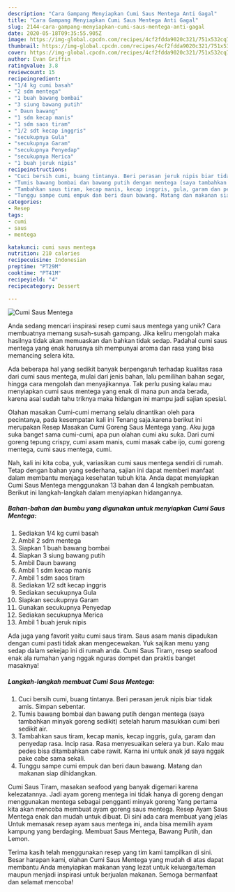 ```yaml
---
description: "Cara Gampang Menyiapkan Cumi Saus Mentega Anti Gagal"
title: "Cara Gampang Menyiapkan Cumi Saus Mentega Anti Gagal"
slug: 2144-cara-gampang-menyiapkan-cumi-saus-mentega-anti-gagal
date: 2020-05-18T09:35:55.905Z
image: https://img-global.cpcdn.com/recipes/4cf2fdda9020c321/751x532cq70/cumi-saus-mentega-foto-resep-utama.jpg
thumbnail: https://img-global.cpcdn.com/recipes/4cf2fdda9020c321/751x532cq70/cumi-saus-mentega-foto-resep-utama.jpg
cover: https://img-global.cpcdn.com/recipes/4cf2fdda9020c321/751x532cq70/cumi-saus-mentega-foto-resep-utama.jpg
author: Evan Griffin
ratingvalue: 3.8
reviewcount: 15
recipeingredient:
- "1/4 kg cumi basah"
- "2 sdm mentega"
- "1 buah bawang bombai"
- "3 siung bawang putih"
- " Daun bawang"
- "1 sdm kecap manis"
- "1 sdm saos tiram"
- "1/2 sdt kecap inggris"
- "secukupnya Gula"
- "secukupnya Garam"
- "secukupnya Penyedap"
- "secukupnya Merica"
- "1 buah jeruk nipis"
recipeinstructions:
- "Cuci bersih cumi, buang tintanya. Beri perasan jeruk nipis biar tidak amis. Simpan sebentar."
- "Tumis bawang bombai dan bawang putih dengan mentega (saya tambahkan minyak goreng sedikit) setelah harum masukkan cumi beri sedikit air."
- "Tambahkan saus tiram, kecap manis, kecap inggris, gula, garam dan penyedap rasa. Incip rasa. Rasa menyesuaikan selera ya bun. Kalo mau pedes bisa ditambahkan cabe rawit. Karna ini untuk anak jd saya nggak pake cabe sama sekali."
- "Tunggu sampe cumi empuk dan beri daun bawang. Matang dan makanan siap dihidangkan."
categories:
- Resep
tags:
- cumi
- saus
- mentega

katakunci: cumi saus mentega 
nutrition: 210 calories
recipecuisine: Indonesian
preptime: "PT29M"
cooktime: "PT41M"
recipeyield: "4"
recipecategory: Dessert

---
```



![Cumi Saus Mentega](https://img-global.cpcdn.com/recipes/4cf2fdda9020c321/751x532cq70/cumi-saus-mentega-foto-resep-utama.jpg)

Anda sedang mencari inspirasi resep cumi saus mentega yang unik? Cara membuatnya memang susah-susah gampang. Jika keliru mengolah maka hasilnya tidak akan memuaskan dan bahkan tidak sedap. Padahal cumi saus mentega yang enak harusnya sih mempunyai aroma dan rasa yang bisa memancing selera kita.

Ada beberapa hal yang sedikit banyak berpengaruh terhadap kualitas rasa dari cumi saus mentega, mulai dari jenis bahan, lalu pemilihan bahan segar, hingga cara mengolah dan menyajikannya. Tak perlu pusing kalau mau menyiapkan cumi saus mentega yang enak di mana pun anda berada, karena asal sudah tahu triknya maka hidangan ini mampu jadi sajian spesial.

Olahan masakan Cumi-cumi memang selalu dinantikan oleh para pecintanya, pada kesempatan kali ini Tenang saja.karena berikut ini merupakan Resep Masakan Cumi Goreng Saus Mentega yang. Aku juga suka banget sama cumi-cumi, apa pun olahan cumi aku suka. Dari cumi goreng tepung crispy, cumi asam manis, cumi masak cabe ijo, cumi goreng mentega, cumi saus mentega, cumi.


Nah, kali ini kita coba, yuk, variasikan cumi saus mentega sendiri di rumah. Tetap dengan bahan yang sederhana, sajian ini dapat memberi manfaat dalam membantu menjaga kesehatan tubuh kita. Anda dapat menyiapkan Cumi Saus Mentega menggunakan 13 bahan dan 4 langkah pembuatan. Berikut ini langkah-langkah dalam menyiapkan hidangannya.

<!--inarticleads1-->

##### Bahan-bahan dan bumbu yang digunakan untuk menyiapkan Cumi Saus Mentega:

1. Sediakan 1/4 kg cumi basah
1. Ambil 2 sdm mentega
1. Siapkan 1 buah bawang bombai
1. Siapkan 3 siung bawang putih
1. Ambil  Daun bawang
1. Ambil 1 sdm kecap manis
1. Ambil 1 sdm saos tiram
1. Sediakan 1/2 sdt kecap inggris
1. Sediakan secukupnya Gula
1. Siapkan secukupnya Garam
1. Gunakan secukupnya Penyedap
1. Sediakan secukupnya Merica
1. Ambil 1 buah jeruk nipis


Ada juga yang favorit yaitu cumi saus tiram. Saus asam manis dipadukan dengan cumi pasti tidak akan mengecewakan. Yuk sajikan menu yang sedap dalam sekejap ini di rumah anda. Cumi Saus Tiram, resep seafood enak ala rumahan yang nggak nguras dompet dan praktis banget masaknya! 

<!--inarticleads2-->

##### Langkah-langkah membuat Cumi Saus Mentega:

1. Cuci bersih cumi, buang tintanya. Beri perasan jeruk nipis biar tidak amis. Simpan sebentar.
1. Tumis bawang bombai dan bawang putih dengan mentega (saya tambahkan minyak goreng sedikit) setelah harum masukkan cumi beri sedikit air.
1. Tambahkan saus tiram, kecap manis, kecap inggris, gula, garam dan penyedap rasa. Incip rasa. Rasa menyesuaikan selera ya bun. Kalo mau pedes bisa ditambahkan cabe rawit. Karna ini untuk anak jd saya nggak pake cabe sama sekali.
1. Tunggu sampe cumi empuk dan beri daun bawang. Matang dan makanan siap dihidangkan.


Cumi Saus Tiram, masakan seafood yang banyak digemari karena kelezatannya. Jadi ayam goreng mentega ini tidak hanya di goreng dengan menggunakan mentega sebagai pengganti minyak goreng Yang pertama kita akan mencoba membuat ayam goreng saus mentega. Resep Ayam Saus Mentega enak dan mudah untuk dibuat. Di sini ada cara membuat yang jelas Untuk memasak resep ayam saus mentega ini, anda bisa memilih ayam kampung yang berdaging. Membuat Saus Mentega, Bawang Putih, dan Lemon. 

Terima kasih telah menggunakan resep yang tim kami tampilkan di sini. Besar harapan kami, olahan Cumi Saus Mentega yang mudah di atas dapat membantu Anda menyiapkan makanan yang lezat untuk keluarga/teman maupun menjadi inspirasi untuk berjualan makanan. Semoga bermanfaat dan selamat mencoba!
